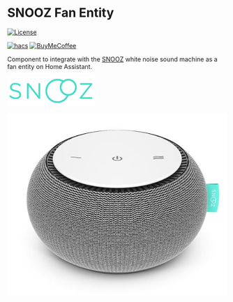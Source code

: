 # SNOOZ Fan Entity
[![License][license-shield]](LICENSE)

[![hacs][hacsbadge]][hacs]
[![BuyMeCoffee][buymecoffeebadge]][buymecoffee]

Component to integrate with the [SNOOZ][snooz] white noise sound machine as a fan entity on Home Assistant.

![SNOOZ Logo][snoozlogo]

![SNOOZ Device][snoozdevice]

[snooz]: https://getsnooz.com/
[snoozlogo]: snooz.png
[snoozdevice]: device.jpg
[buymecoffee]: https://www.buymeacoffee.com/abrunkhorst
[buymecoffeebadge]: https://img.shields.io/badge/buy%20me%20a%20coffee-donate-blue.svg?style=for-the-badge
[commits-shield]: https://img.shields.io/github/commit-activity/y/AustinBrunkhorst/snooz.svg?style=for-the-badge
[commits]: https://github.com/custom-components/blueprint/commits/master
[hacs]: https://github.com/custom-components/hacs
[hacsbadge]: https://img.shields.io/badge/HACS-Custom-orange.svg?style=for-the-badge
[license-shield]: https://img.shields.io/github/license/AustinBrunkhorst/snooz.svg?style=for-the-badge
